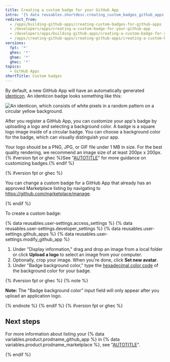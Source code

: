 ```yaml
---
title: Creating a custom badge for your GitHub App
intro: '{% data reusables.shortdesc.creating_custom_badges_github_apps %}'
redirect_from:
  - /apps/building-github-apps/creating-custom-badges-for-github-apps
  - /developers/apps/creating-a-custom-badge-for-your-github-app
  - /developers/apps/building-github-apps/creating-a-custom-badge-for-your-github-app
  - /apps/creating-github-apps/creating-github-apps/creating-a-custom-badge-for-your-github-app
versions:
  fpt: '*'
  ghes: '*'
  ghae: '*'
  ghec: '*'
topics:
  - GitHub Apps
shortTitle: Custom badges
---
```

By default, a new GitHub App will have an automatically generated [identicon](https://github.com/blog/1586-identicons).
An identicon badge looks something like this:

![An identicon, which consists of white pixels in a random pattern on a circular yellow background.](/assets/images/help/apps/identicon.png)

After you register a GitHub App, you can customize your app's badge by uploading a logo and selecting a background color. A badge is a square logo image inside of a circular badge. You can choose a background color for the badge, which can visually distinguish your app.

Your logo should be a PNG, JPG, or GIF file under 1 MB in size. For the best quality rendering, we recommend an image size of at least 200px x 200px. {% ifversion fpt or ghec %}See "[AUTOTITLE](/apps/publishing-apps-to-github-marketplace/listing-an-app-on-github-marketplace/writing-a-listing-description-for-your-app#guidelines-for-logos)" for more guidance on customizing badges.{% endif %}

{% ifversion fpt or ghec %}

You can change a custom badge for a GitHub App that already has an approved Marketplace listing by navigating to https://github.com/marketplace/manage.

{% endif %}

To create a custom badge:

{% data reusables.user-settings.access_settings %}
{% data reusables.user-settings.developer_settings %}
{% data reusables.user-settings.github_apps %}
{% data reusables.user-settings.modify_github_app %}
1. Under "Display information," drag and drop an image from a local folder or click **Upload a logo** to select an image from your computer.
1. Optionally, crop your image. When you're done, click **Set new avatar**.
1. Under "Badge background color," type the [hexadecimal color code](http://www.color-hex.com/) of the background color for your badge.

{% ifversion fpt or ghec %}
   {% note %}

   **Note:** The "Badge background color" input field will only appear after you upload an application logo.

   {% endnote %}
{% endif %}
{% ifversion fpt or ghec %}

## Next steps

For more information about listing your {% data variables.product.prodname_github_app %} in {% data variables.product.prodname_marketplace %}, see "[AUTOTITLE](/apps/publishing-apps-to-github-marketplace/listing-an-app-on-github-marketplace)".

{% endif %}
